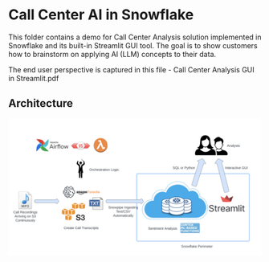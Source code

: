 # Call Center AI in Snowflake

This folder contains a demo for Call Center Analysis solution implemented in Snowflake and its built-in Streamlit GUI tool. The goal is to show customers how to brainstorm on applying AI (LLM) concepts to their data.

The end user perspective is captured in this file - Call Center Analysis GUI in Streamlit.pdf

## Architecture
![Architecture Diagram](images/snowflake_architecture.png)

